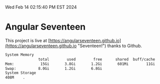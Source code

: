 Wed Feb 14 02:15:40 PM EST 2024

# Angular Seventeen


This project is live at [https://angularseventeen.github.io](https://angularseventeen.github.io "Seventeen!") thanks to Github.

```bash
System Memory
               total        used        free      shared  buff/cache   available
Mem:            15Gi       3.8Gi       1.2Gi       601Mi        11Gi        11Gi
Swap:          8.0Gi       1.2Gi       6.8Gi
System Storage
408M	.
```
```bash

